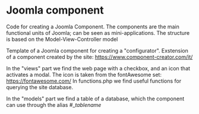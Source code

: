 # Joomla component
Code for creating a Joomla Component. The components are the main functional units of Joomla; can be seen as mini-applications. The structure is based on the Model-View-Controller model

Template of a Joomla component for creating a "configurator". Exstension of a component created by the site:
https://www.component-creator.com/it/

In the "views" part we find the web page with a checkbox, and an icon that activates a modal. The icon is taken from the fontAwesome set:
https://fontawesome.com/
In functions.php we find useful functions for querying the site database.

In the "models" part we find a table of a database, which the component can use through the alias #__tablename_



